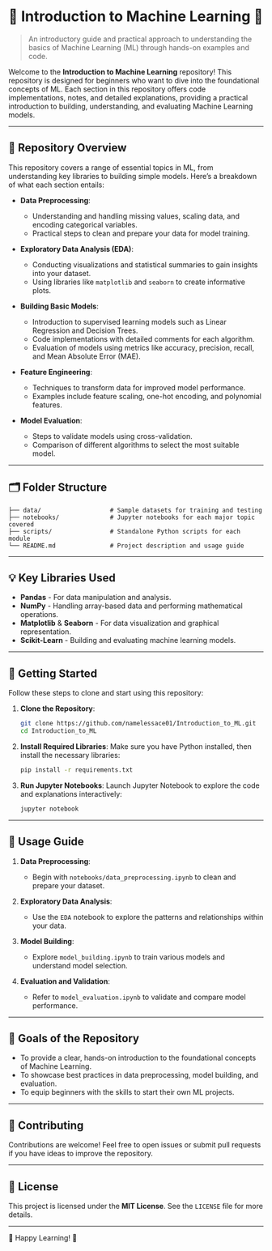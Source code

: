# 🌟 Introduction to Machine Learning 🌟
> An introductory guide and practical approach to understanding the basics of Machine Learning (ML) through hands-on examples and code.

Welcome to the **Introduction to Machine Learning** repository! This repository is designed for beginners who want to dive into the foundational concepts of ML. Each section in this repository offers code implementations, notes, and detailed explanations, providing a practical introduction to building, understanding, and evaluating Machine Learning models.

---

## 🧰 Repository Overview

This repository covers a range of essential topics in ML, from understanding key libraries to building simple models. Here’s a breakdown of what each section entails:

- **Data Preprocessing**: 
   - Understanding and handling missing values, scaling data, and encoding categorical variables.
   - Practical steps to clean and prepare your data for model training.

- **Exploratory Data Analysis (EDA)**:
   - Conducting visualizations and statistical summaries to gain insights into your dataset.
   - Using libraries like `matplotlib` and `seaborn` to create informative plots.

- **Building Basic Models**:
   - Introduction to supervised learning models such as Linear Regression and Decision Trees.
   - Code implementations with detailed comments for each algorithm.
   - Evaluation of models using metrics like accuracy, precision, recall, and Mean Absolute Error (MAE).

- **Feature Engineering**:
   - Techniques to transform data for improved model performance.
   - Examples include feature scaling, one-hot encoding, and polynomial features.

- **Model Evaluation**:
   - Steps to validate models using cross-validation.
   - Comparison of different algorithms to select the most suitable model.

---

## 🗂 Folder Structure
```
├── data/                   # Sample datasets for training and testing
├── notebooks/              # Jupyter notebooks for each major topic covered
├── scripts/                # Standalone Python scripts for each module
└── README.md               # Project description and usage guide
```

---

## 💡 Key Libraries Used

- **Pandas** - For data manipulation and analysis.
- **NumPy** - Handling array-based data and performing mathematical operations.
- **Matplotlib** & **Seaborn** - For data visualization and graphical representation.
- **Scikit-Learn** - Building and evaluating machine learning models.

---

## 🚀 Getting Started

Follow these steps to clone and start using this repository:

1. **Clone the Repository**:
   ```bash
   git clone https://github.com/namelessace01/Introduction_to_ML.git
   cd Introduction_to_ML
   ```

2. **Install Required Libraries**:
   Make sure you have Python installed, then install the necessary libraries:
   ```bash
   pip install -r requirements.txt
   ```

3. **Run Jupyter Notebooks**:
   Launch Jupyter Notebook to explore the code and explanations interactively:
   ```bash
   jupyter notebook
   ```

---

## 📖 Usage Guide

1. **Data Preprocessing**:
   - Begin with `notebooks/data_preprocessing.ipynb` to clean and prepare your dataset.

2. **Exploratory Data Analysis**:
   - Use the `EDA` notebook to explore the patterns and relationships within your data.

3. **Model Building**:
   - Explore `model_building.ipynb` to train various models and understand model selection.

4. **Evaluation and Validation**:
   - Refer to `model_evaluation.ipynb` to validate and compare model performance.

---

## 🎯 Goals of the Repository

- To provide a clear, hands-on introduction to the foundational concepts of Machine Learning.
- To showcase best practices in data preprocessing, model building, and evaluation.
- To equip beginners with the skills to start their own ML projects.

---

## 💬 Contributing

Contributions are welcome! Feel free to open issues or submit pull requests if you have ideas to improve the repository.

---

## 📜 License

This project is licensed under the **MIT License**. See the `LICENSE` file for more details.

---

🌟 Happy Learning! 🌟
